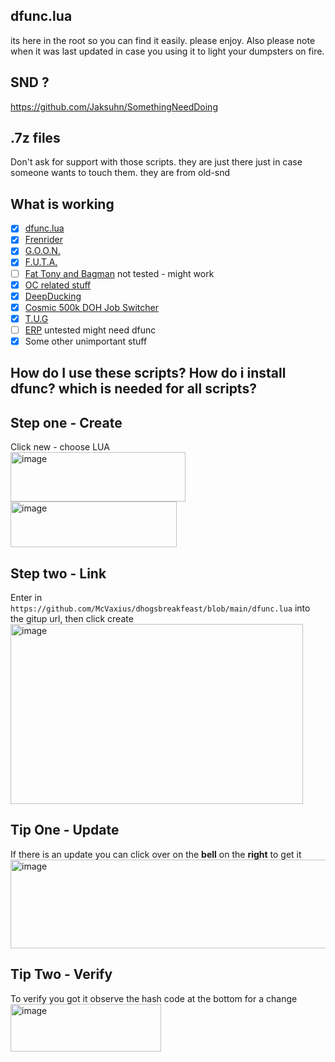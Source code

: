 ## dfunc.lua
its here in the root so you can find it easily.
please enjoy.
Also please note when it was last updated in case you using it to light your dumpsters on fire.

## SND ?
https://github.com/Jaksuhn/SomethingNeedDoing

## .7z files
Don't ask for support with those scripts.  they are just there just in case someone wants to touch them. they are from old-snd

## What is working
 - [x] [dfunc.lua](https://github.com/McVaxius/dhogsbreakfeast/blob/main/dfunc.lua)
 - [x] [Frenrider](https://github.com/McVaxius/dhogsbreakfeast/tree/main/Dungeons%20and%20Multiboxing/frenrider)
 - [x] [G.O.O.N.](https://github.com/McVaxius/dhogsbreakfeast/tree/main/Dungeons%20and%20Multiboxing/G.O.O.N)
 - [x] [F.U.T.A.](https://github.com/McVaxius/dhogsbreakfeast/tree/main/AutoRetainer%20Companions/F.U.T.A)
 - [ ] [Fat Tony and Bagman](https://github.com/McVaxius/dhogsbreakfeast/tree/main/AutoRetainer%20Companions/Fat%20Tony) not tested - might work
 - [x] [OC related stuff](https://github.com/McVaxius/dhogsbreakfeast/tree/main/Dungeons%20and%20Multiboxing/OC)
 - [x] [DeepDucking](https://github.com/McVaxius/dhogsbreakfeast/tree/main/Dungeons%20and%20Multiboxing/Deep%20Ducking)
 - [x] [Cosmic 500k DOH Job Switcher](https://raw.githubusercontent.com/McVaxius/dhogsbreakfeast/refs/heads/main/Gathering/cosmic500k_McVaxius.lua)
 - [x] [T.U.G](https://github.com/McVaxius/dhogsbreakfeast/tree/main/T.U.G.%C2%A0)
 - [ ] [ERP](https://github.com/McVaxius/dhogsbreakfeast/tree/main/ERP) untested might need dfunc
 - [x] Some other unimportant stuff

## How do I use these scripts? How do i install dfunc? which is needed for all scripts?

## Step one - Create
Click new - choose LUA<br>
<img width="280" height="79" alt="image" src="https://github.com/user-attachments/assets/a5ac27d6-e178-46db-a382-e55570918d16" /><br>
<img width="266" height="73" alt="image" src="https://github.com/user-attachments/assets/14175204-f622-436c-aa59-64fa1087b179" /><br>

## Step two - Link
Enter in ```https://github.com/McVaxius/dhogsbreakfeast/blob/main/dfunc.lua``` into the gitup url, then click create<br>
<img width="468" height="288" alt="image" src="https://github.com/user-attachments/assets/4a3cae07-3632-41fe-9b6b-d21608596138" />

## Tip One - Update
If there is an update you can click over on the **bell** on the **right** to get it<br>
<img width="571" height="142" alt="image" src="https://github.com/user-attachments/assets/1c4372bc-8bb1-438f-89dd-7cc5a784e2ef" />

## Tip Two - Verify
To verify you got it observe the hash code at the bottom for a change<br>
<img width="241" height="76" alt="image" src="https://github.com/user-attachments/assets/37dfb0e9-21c6-428a-952c-664372cbe301" />
